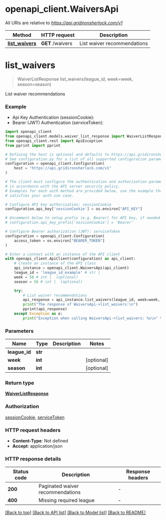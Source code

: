 # openapi_client.WaiversApi

All URIs are relative to *https://api.gridironsherlock.com/v1*

Method | HTTP request | Description
------------- | ------------- | -------------
[**list_waivers**](WaiversApi.md#list_waivers) | **GET** /waivers | List waiver recommendations


# **list_waivers**
> WaiverListResponse list_waivers(league_id, week=week, season=season)

List waiver recommendations

### Example

* Api Key Authentication (sessionCookie):
* Bearer (JWT) Authentication (serviceToken):

```python
import openapi_client
from openapi_client.models.waiver_list_response import WaiverListResponse
from openapi_client.rest import ApiException
from pprint import pprint

# Defining the host is optional and defaults to https://api.gridironsherlock.com/v1
# See configuration.py for a list of all supported configuration parameters.
configuration = openapi_client.Configuration(
    host = "https://api.gridironsherlock.com/v1"
)

# The client must configure the authentication and authorization parameters
# in accordance with the API server security policy.
# Examples for each auth method are provided below, use the example that
# satisfies your auth use case.

# Configure API key authorization: sessionCookie
configuration.api_key['sessionCookie'] = os.environ["API_KEY"]

# Uncomment below to setup prefix (e.g. Bearer) for API key, if needed
# configuration.api_key_prefix['sessionCookie'] = 'Bearer'

# Configure Bearer authorization (JWT): serviceToken
configuration = openapi_client.Configuration(
    access_token = os.environ["BEARER_TOKEN"]
)

# Enter a context with an instance of the API client
with openapi_client.ApiClient(configuration) as api_client:
    # Create an instance of the API class
    api_instance = openapi_client.WaiversApi(api_client)
    league_id = 'league_id_example' # str | 
    week = 56 # int |  (optional)
    season = 56 # int |  (optional)

    try:
        # List waiver recommendations
        api_response = api_instance.list_waivers(league_id, week=week, season=season)
        print("The response of WaiversApi->list_waivers:\n")
        pprint(api_response)
    except Exception as e:
        print("Exception when calling WaiversApi->list_waivers: %s\n" % e)
```



### Parameters


Name | Type | Description  | Notes
------------- | ------------- | ------------- | -------------
 **league_id** | **str**|  | 
 **week** | **int**|  | [optional] 
 **season** | **int**|  | [optional] 

### Return type

[**WaiverListResponse**](WaiverListResponse.md)

### Authorization

[sessionCookie](../README.md#sessionCookie), [serviceToken](../README.md#serviceToken)

### HTTP request headers

 - **Content-Type**: Not defined
 - **Accept**: application/json

### HTTP response details

| Status code | Description | Response headers |
|-------------|-------------|------------------|
**200** | Paginated waiver recommendations |  -  |
**400** | Missing required league |  -  |

[[Back to top]](#) [[Back to API list]](../README.md#documentation-for-api-endpoints) [[Back to Model list]](../README.md#documentation-for-models) [[Back to README]](../README.md)

